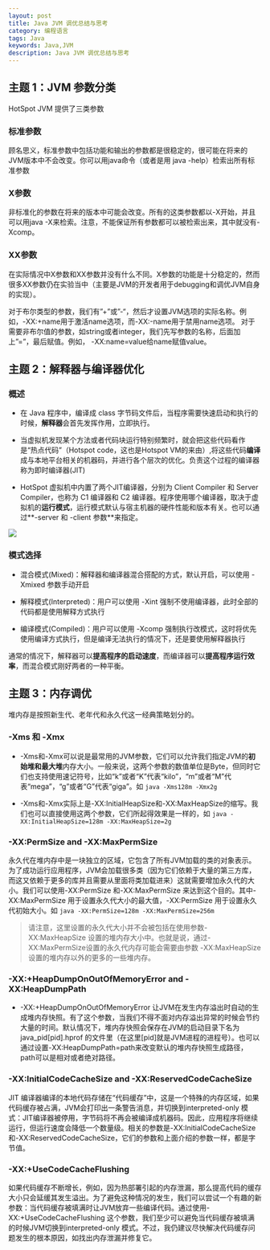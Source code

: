 ```yaml
---
layout: post
title: Java JVM 调优总结与思考
category: 编程语言
tags: Java
keywords: Java,JVM
description: Java JVM 调优总结与思考
---
```


## 主题 1：JVM 参数分类

HotSpot JVM 提供了三类参数

### 标准参数 

顾名思义，标准参数中包括功能和输出的参数都是很稳定的，很可能在将来的JVM版本中不会改变。你可以用java命令（或者是用 java -help）检索出所有标准参数

### X参数

非标准化的参数在将来的版本中可能会改变。所有的这类参数都以-X开始，并且可以用java -X来检索。注意，不能保证所有参数都可以被检索出来，其中就没有-Xcomp。

### XX参数

在实际情况中X参数和XX参数并没有什么不同。X参数的功能是十分稳定的，然而很多XX参数仍在实验当中（主要是JVM的开发者用于debugging和调优JVM自身的实现）。

对于布尔类型的参数，我们有”+”或”-“，然后才设置JVM选项的实际名称。例如，-XX:+name用于激活name选项，而-XX:-name用于禁用name选项。
对于需要非布尔值的参数，如string或者integer，我们先写参数的名称，后面加上”=”，最后赋值。例如，  -XX:name=value给name赋值value。

## 主题 2：解释器与编译器优化

### 概述

* 在 Java 程序中，编译成 class 字节码文件后，当程序需要快速启动和执行的时候，**解释器**会首先发挥作用，立即执行。

* 当虚拟机发现某个方法或者代码块运行特别频繁时，就会把这些代码看作是“热点代码”（Hotspot code，这也是Hotspot VM的来由）,将这些代码**编译**成与本地平台相关的机器码，并进行各个层次的优化。负责这个过程的编译器称为即时编译器(JIT)

* HotSpot 虚拟机中内置了两个JIT编译器，分别为 Client Compiler 和 Server Compiler，也称为 C1 编译器和 C2 编译器。程序使用哪个编译器，取决于虚拟机的**运行模式**，运行模式默认与宿主机器的硬件性能和版本有关。也可以通过**-server 和 -client 参数**来指定。

![](http://cdn.taotaoshenqi.com/letcheng/jit.png)

### 模式选择

* 混合模式(Mixed)：解释器和编译器混合搭配的方式，默认开启，可以使用 -Xmixed 参数手动开启

* 解释模式(Interpreted)：用户可以使用 -Xint 强制不使用编译器，此时全部的代码都是使用解释方式执行

* 编译模式(Compiled)：用户可以使用 -Xcomp 强制执行改模式，这时将优先使用编译方式执行，但是编译无法执行的情况下，还是要使用解释器执行

通常的情况下，解释器可以**提高程序的启动速度**，而编译器可以**提高程序运行效率**，而混合模式刚好两者的一种平衡。

## 主题 3：内存调优

堆内存是按照新生代、老年代和永久代这一经典策略划分的。

### -Xms 和 -Xmx

* -Xms和-Xmx可以说是最常用的JVM参数，它们可以允许我们指定JVM的**初始堆和最大堆**内存大小。一般来说，这两个参数的数值单位是Byte，但同时它们也支持使用速记符号，比如“k”或者“K”代表“kilo”，“m”或者“M”代表“mega”，“g”或者“G”代表“giga”。如 `java -Xms128m -Xmx2g`

* -Xms和-Xmx实际上是-XX:InitialHeapSize和-XX:MaxHeapSize的缩写。我们也可以直接使用这两个参数，它们所起得效果是一样的，如 `java -XX:InitialHeapSize=128m -XX:MaxHeapSize=2g`

###  -XX:PermSize and -XX:MaxPermSize

永久代在堆内存中是一块独立的区域，它包含了所有JVM加载的类的对象表示。为了成功运行应用程序，JVM会加载很多类（因为它们依赖于大量的第三方库，而这又依赖于更多的库并且需要从里面将类加载进来）这就需要增加永久代的大小。我们可以使用-XX:PermSize 和-XX:MaxPermSize 来达到这个目的。其中-XX:MaxPermSize 用于设置永久代大小的最大值，-XX:PermSize 用于设置永久代初始大小。如 `java -XX:PermSize=128m -XX:MaxPermSize=256m`

> 请注意，这里设置的永久代大小并不会被包括在使用参数-XX:MaxHeapSize 设置的堆内存大小中。也就是说，通过-XX:MaxPermSize设置的永久代内存可能会需要由参数 -XX:MaxHeapSize 设置的堆内存以外的更多的一些堆内存。

### -XX:+HeapDumpOnOutOfMemoryError and -XX:HeapDumpPath

* -XX:+HeapDumpOnOutOfMemoryError 让JVM在发生内存溢出时自动的生成堆内存快照。有了这个参数，当我们不得不面对内存溢出异常的时候会节约大量的时间。默认情况下，堆内存快照会保存在JVM的启动目录下名为java_pid[pid].hprof 的文件里（在这里[pid]就是JVM进程的进程号）。也可以通过设置-XX:HeapDumpPath=path来改变默认的堆内存快照生成路径，path可以是相对或者绝对路径。

### -XX:InitialCodeCacheSize and -XX:ReservedCodeCacheSize

JIT 编译器编译的本地代码存储在“代码缓存”中，这是一个特殊的内存区域，如果代码缓存被占满，JVM会打印出一条警告消息，并切换到interpreted-only 模式：JIT编译器被停用，字节码将不再会被编译成机器码。因此，应用程序将继续运行，但运行速度会降低一个数量级。相关的参数是-XX:InitialCodeCacheSize 和-XX:ReservedCodeCacheSize，它们的参数和上面介绍的参数一样，都是字节值。

### -XX:+UseCodeCacheFlushing

如果代码缓存不断增长，例如，因为热部署引起的内存泄漏，那么提高代码的缓存大小只会延缓其发生溢出。为了避免这种情况的发生，我们可以尝试一个有趣的新参数：当代码缓存被填满时让JVM放弃一些编译代码。通过使用-XX:+UseCodeCacheFlushing 这个参数，我们至少可以避免当代码缓存被填满的时候JVM切换到interpreted-only 模式。不过，我仍建议尽快解决代码缓存问题发生的根本原因，如找出内存泄漏并修复它。